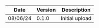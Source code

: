 | Date     | Version | Description |
| -------- | ------- | ----------- |
| 08/06/24 | 0.1.0   | Initial upload |